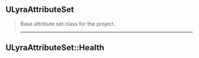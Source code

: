 ## ULyraAttributeSet

> Base attribute set class for the project.  
> 
> ----

## ULyraAttributeSet::Health



<!--- ページ内のリンク --->

<!--- 自前の画像へのリンク --->

<!--- generated --->

